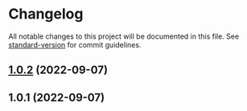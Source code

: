 # Changelog

All notable changes to this project will be documented in this file. See [standard-version](https://github.com/conventional-changelog/standard-version) for commit guidelines.

## [1.0.2](https://github.com/Alexvil1131di/kata-temp-gem/compare/v1.0.1...v1.0.2) (2022-09-07)



## 1.0.1 (2022-09-07)
